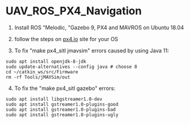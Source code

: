 # UAV_ROS_PX4_Navigation
1. Install ROS "Melodic, "Gazebo 9, PX4 and MAVROS on Ubuntu 18.04

1. follow the steps on [px4.io](https://dev.px4.io/v1.9.0/en/) site for your OS

1. To fix "make px4_sitl jmavsim" errors caused by using Java 11:
```
sudo apt install openjdk-8-jdk
sudo update-alternatives --config java # choose 8
cd ~/catkin_ws/src/Firmware
rm -rf Tools/jMAVSim/out
```
4. To fix the "make px4_sitl gazebo" errors:
```
sudo apt install libgstreamer1.0-dev
sudo apt install gstreamer1.0-plugins-good
sudo apt install gstreamer1.0-plugins-bad
sudo apt install gstreamer1.0-plugins-ugly
```
